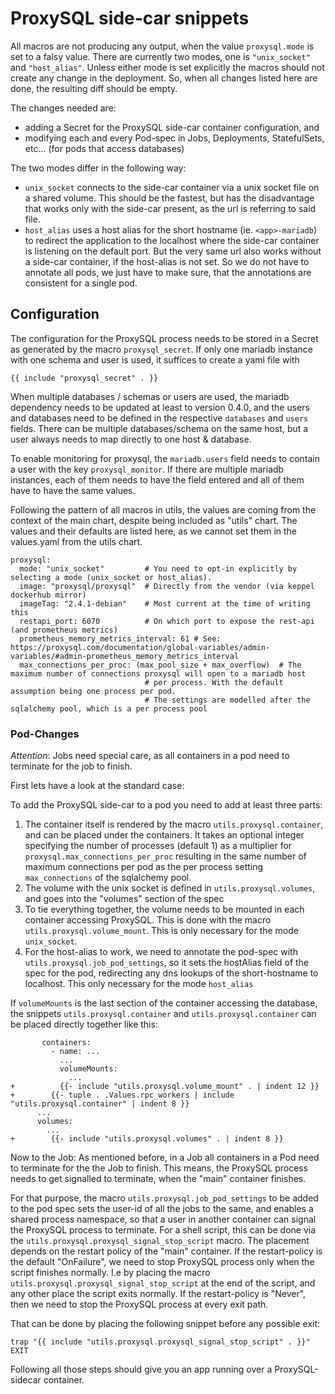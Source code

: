 # ProxySQL side-car snippets

All macros are not producing any output, when the value
`proxysql.mode` is set to a falsy value.
There are currently two modes, one is `"unix_socket"` and `"host_alias"`.
Unless either mode is set explicitly the macros should not create any change
in the deployment.
So, when all changes listed here are done, the resulting diff should be empty.

The changes needed are:
- adding a Secret for the ProxySQL side-car container configuration, and
- modifying each and every Pod-spec in Jobs, Deployments, StatefulSets, etc... (for pods that access databases)

The two modes differ in the following way:
- `unix_socket` connects to the side-car container via a unix socket file on a shared volume.
   This should be the fastest, but has the disadvantage that works only with the side-car present, as the url
   is referring to said file.
- `host_alias`  uses a host alias for the short hostname (ie. `<app>-mariadb`) to redirect the application to the localhost
  where the side-car container is listening on the default port. But the very same url also works without a side-car
  container, if the host-alias is not set. So we do not have to annotate all pods, we just have to make sure,
  that the annotations are consistent for a single pod.

## Configuration

The configuration for the ProxySQL process needs to be stored in a Secret as
generated by the macro `proxysql_secret`.
If only one mariadb instance with one schema and user is used, it suffices to create a yaml file with
```
{{ include "proxysql_secret" . }}
```
When multiple databases / schemas or users are used, the mariadb dependency needs to be updated at least to version 0.4.0,
and the users and databases need to be defined in the respective `databases` and `users` fields.
There can be multiple databases/schema on the same host, but a user always needs to map directly to one host & database.

To enable monitoring for proxysql, the `mariadb.users` field needs to contain a user with the key `proxysql_monitor`.
If there are multiple mariadb instances, each of them needs to have the field entered and all of them have to have the same
values.

Following the pattern of all macros in utils, the values are coming from the context
of the main chart, despite being included as "utils" chart.
The values and their defaults are listed here, as we cannot set them in the values.yaml from the utils chart.
```
proxysql:
  mode: "unix_socket"         # You need to opt-in explicitly by selecting a mode (unix_socket or host_alias).
  image: "proxysql/proxysql"  # Directly from the vendor (via keppel dockerhub mirror)
  imageTag: "2.4.1-debian"    # Most current at the time of writing this
  restapi_port: 6070          # On which port to expose the rest-api (and prometheus metrics)
  prometheus_memory_metrics_interval: 61 # See: https://proxysql.com/documentation/global-variables/admin-variables/#admin-prometheus_memory_metrics_interval
  max_connections_per_proc: (max_pool_size + max_overflow)  # The maximum number of connections proxysql will open to a mariadb host
                              # per process. With the default assumption being one process per pod.
                              # The settings are modelled after the sqlalchemy pool, which is a per process pool
```

### Pod-Changes

*Attention*: Jobs need special care, as all containers in a pod need to terminate for the job to finish.

First lets have a look at the standard case:

To add the ProxySQL side-car to a pod you need to add at least three parts:
1. The container itself is rendered by the macro `utils.proxysql.container`,
and can be placed under the containers. It takes an optional integer specifying the number of processes (default 1)
as a multiplier for `proxysql.max_connections_per_proc` resulting in the same number of maximum connections per pod as the
per process setting `max_connections` of the sqlalchemy pool.
2. The volume with the unix socket is defined in `utils.proxysql.volumes`, and goes into the "volumes" section of the spec
3. To tie everything together, the volume needs to be mounted in each container accessing ProxySQL. This is done with the macro `utils.proxysql.volume_mount`. This is only necessary for the mode `unix_socket`.
4. For the host-alias to work, we need to annotate the pod-spec with `utils.proxysql.job_pod_settings`, so it sets the hostAlias field
   of the spec for the pod, redirecting any dns lookups of the short-hostname to localhost. This only necessary for the mode `host_alias`

If `volumeMounts` is the last section of the container accessing the database,
the snippets `utils.proxysql.container` and `utils.proxysql.container` can be placed directly together like this:
```
       containers:
         - name: ...
           ...
           volumeMounts:
             ...
+          {{- include "utils.proxysql.volume_mount" . | indent 12 }}
+        {{- tuple . .Values.rpc_workers | include "utils.proxysql.container" | indent 8 }}
      ...
      volumes:
        ...
+        {{- include "utils.proxysql.volumes" . | indent 8 }}
```

Now to the Job: As mentioned before, in a Job all containers in a Pod need to terminate
for the the Job to finish. This means, the ProxySQL process needs to get signalled to terminate,
when the "main" container finishes.

For that purpose, the macro `utils.proxysql.job_pod_settings` to be added to the pod spec sets the user-id
of all the jobs to the same, and enables a shared process namespace, so that a user in another container can
signal the ProxySQL process to terminate.
For a shell script, this can be done via the `utils.proxysql.proxysql_signal_stop_script` macro.
The placement depends on the restart policy of the "main" container.
If the restart-policy is the default "OnFailure", we need to stop ProxySQL process only when the
script finishes normally. I.e by placing the macro `utils.proxysql.proxysql_signal_stop_script` at the end of the script, and any other place the script exits normally.
If the restart-policy is "Never", then we need to stop the ProxySQL process at every exit path.

That can be done by placing the following snippet before any possible exit:
```
trap "{{ include "utils.proxysql.proxysql_signal_stop_script" . }}" EXIT
```

Following all those steps should give you an app running over a ProxySQL-sidecar container.


